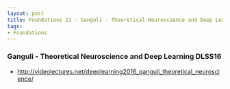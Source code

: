 ```yaml
---
layout: post
title: Foundations II - Ganguli - Theoretical Neuroscience and Deep Learning DLSS16
tags:
- Foundations
---
```


### Ganguli - Theoretical Neuroscience and Deep Learning DLSS16

* http://videolectures.net/deeplearning2016_ganguli_theoretical_neuroscience/
